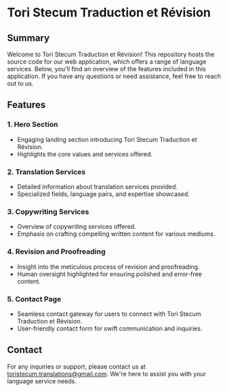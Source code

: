 # Tori Stecum Traduction et Révision

## Summary

Welcome to Tori Stecum Traduction et Révision! This repository hosts the source code for our web application, which offers a range of language services. Below, you'll find an overview of the features included in this application. If you have any questions or need assistance, feel free to reach out to us.

## Features

### 1. Hero Section
- Engaging landing section introducing Tori Stecum Traduction et Révision.
- Highlights the core values and services offered.

### 2. Translation Services
- Detailed information about translation services provided.
- Specialized fields, language pairs, and expertise showcased.

### 3. Copywriting Services
- Overview of copywriting services offered.
- Emphasis on crafting compelling written content for various mediums.

### 4. Revision and Proofreading
- Insight into the meticulous process of revision and proofreading.
- Human oversight highlighted for ensuring polished and error-free content.

### 5. Contact Page
- Seamless contact gateway for users to connect with Tori Stecum Traduction et Révision.
- User-friendly contact form for swift communication and inquiries.

## Contact

For any inquiries or support, please contact us at [toristecum.translations@gmail.com](mailto:toristecum.translations@gmail.com). We're here to assist you with your language service needs.
